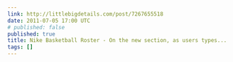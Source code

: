 ```yaml
---
link: http://littlebigdetails.com/post/7267655518
date: 2011-07-05 17:00 UTC
# published: false
published: true
title: Nike Basketball Roster - On the new section, as users types...
tags: []
---
```



